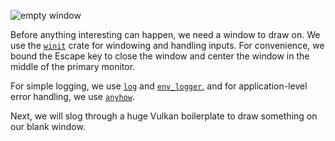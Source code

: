 <info
    title="Hello, <code>winit</code>!"
    link="hello-winit"
    date="2023-01-07"
    commit="ff4c31c2c6c2039d33bfd07865448da963febfd6"
/>

![empty window](media/hello-winit/title.png)

Before anything interesting can happen, we need a window to draw on. We use the
[`winit`][winit-crate] crate for windowing and handling inputs. For convenience,
we bound the Escape key to close the window and center the window in the middle
of the primary monitor.

For simple logging, we use [`log`][log-crate] and
[`env_logger`][env_logger-crate], and for application-level error handling, we
use [`anyhow`][anyhow-crate].

Next, we will slog through a huge Vulkan boilerplate to draw something on our
blank window.

[winit-crate]: https://crates.io/crates/winit
[log-crate]: https://crates.io/crates/log
[env_logger-crate]: https://crates.io/crates/env_logger
[anyhow-crate]: https://crates.io/crates/anyhow
